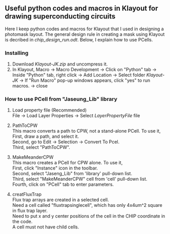 ## Useful python codes and macros in Klayout for drawing superconducting circuits

Here I keep python codes and macros for Klayout that I used in designing a photomask layout. The general design rule in creating a mask using Klayout is decribed in *chip_design_run.odt*. Below, I explain how to use PCells.

### Installing
1. Download *Klayout-JK.zip* and uncompress it.
2. In Klayout, Macro -> Macro Development -> Click on "Python" tab -> Inside "Python" tab, right click -> Add Location -> Select folder *Klayout-JK* -> If "Run Macro" pop-up windows appears, click "yes" to run macros. -> close

### How to use PCell from "Jaseung_Lib" library

1. Load property file (Recommended)   
File -> Load Layer Properties -> Select *LayerPropertyFile* file 
  
2. PathToCPW  
This macro converts a path to CPW, not a stand-alone PCell. To use it,  
First, draw a path, and select it.     
Second, go to Edit -> Selection -> Convert To Pcel.  
Third, select "PathToCPW".  

3. MakeMeanderCPW  
 This macro creates a PCell for CPW alone. To use it,   
First, click "Instance" icon in the toolbar.  
Second, select "Jaseng_Lib" from 'library' pull-down list.  
Third, select "MakeMeanderCPW" cell from 'cell' pull-down list.  
Fourth, click on "PCell" tab to enter parameters.  

4. creatFluxTrap  
Flux trap arrays are created in a selected cell.     
Need a cell called "fluxtrapsinglecell", which has only 4x4um^2 square in flux trap layer.  
Need to put x and y center positions of the cell in the CHIP coordinate in the code.  
A cell must not have child cells.  
